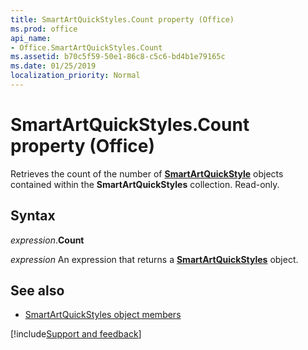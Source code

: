 ```yaml
---
title: SmartArtQuickStyles.Count property (Office)
ms.prod: office
api_name:
- Office.SmartArtQuickStyles.Count
ms.assetid: b70c5f59-50e1-86c8-c5c6-bd4b1e79165c
ms.date: 01/25/2019
localization_priority: Normal
---
```



# SmartArtQuickStyles.Count property (Office)

Retrieves the count of the number of **[SmartArtQuickStyle](Office.SmartArtQuickStyle.md)** objects contained within the **SmartArtQuickStyles** collection. Read-only.


## Syntax

_expression_.**Count**

_expression_ An expression that returns a **[SmartArtQuickStyles](Office.SmartArtQuickStyles.md)** object.


## See also

- [SmartArtQuickStyles object members](overview/Library-Reference/smartartquickstyles-members-office.md)



[!include[Support and feedback](~/includes/feedback-boilerplate.md)]